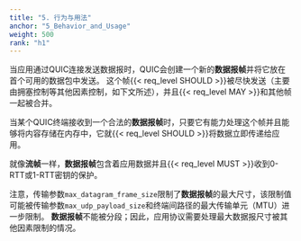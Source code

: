 ```yaml
---
title: "5. 行为与用法"
anchor: "5_Behavior_and_Usage"
weight: 500
rank: "h1"
---
```


当应用通过QUIC连接发送数据报时，QUIC会创建一个新的**数据报帧**并将它放在首个可用的数据包中发送。
这个帧{{< req_level SHOULD >}}被尽快发送（主要由拥塞控制等其他因素控制，如下文所述），并且{{< req_level MAY >}}和其他帧一起被合并。

当某个QUIC终端接收到一个合法的**数据报帧**时，只要它有能力处理这个帧并且能够将内容存储在内存中，它就{{< req_level SHOULD >}}将数据立即传递给应用。

就像**流帧**一样，**数据报帧**包含着应用数据并且{{< req_level MUST >}}收到0-RTT或1-RTT密钥的保护。

注意，传输参数`max_datagram_frame_size`限制了**数据报帧**的最大尺寸，该限制值可能被传输参数`max_udp_payload_size`和终端间路径的最大传输单元（MTU）进一步限制。
**数据报帧**不能被分段；因此，应用协议需要处理最大数据报尺寸被其他因素限制的情况。
